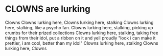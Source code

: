 # CLOWNS are lurking

Clowns
Clowns lurking here,
Clowns lurking here, stalking
Clowns lurking here, stalking, like a psycho fan.
Clowns lurking here, stalking, picking up crumbs for their prized collections
Clowns lurking here, stalking, taking free things from their idol, put a ribbon on it and yell proudly "look i can make it prettier, i am cool, better than my idol"
Clowns lurking here, stalking
Clowns lurking here,
Clowns

